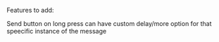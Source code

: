 Features to add:

Send button on long press can have custom delay/more option for that speecific instance of the message
